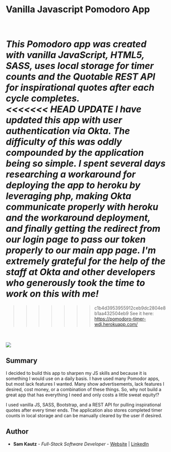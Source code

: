 # Vanilla Javascript Pomodoro App

<br>

_This Pomodoro app was created with vanilla JavaScript, HTML5, SASS, uses local storage for timer counts and the Quotable REST API for inspirational quotes after each cycle completes. 
<br>
<<<<<<< HEAD
**UPDATE**
I have updated this app with user authentication via Okta. The difficulty of this was oddly compounded by the application being so simple. I spent several days researching a workaround for deploying the app to heroku by leveraging php, making Okta communicate properly with heroku and the workaround deployment, and finally getting the redirect from our login page to pass our token properly to our main app page. I'm extremely grateful for the help of the staff at Okta and other developers who generously took the time to work on this with me!_
<br>
=======
>>>>>>> c1b4d3953955912ceb9dc2804e8b1aa432504eb9
See it here: https://pomodoro-timer-wdj.herokuapp.com/
<br>
<br>
<image src="./images/PA.png">
  
## Summary

I decided to build this app to sharpen my JS skills and because it is something I would use on a daily basis. 
I have used many Pomodor apps, but most lack features I wanted. Many show advertisements, lack features
I desired, cost money, or a combination of these things. So, why not build a great app that has everything 
I need and only costs a little sweat equity!? 

I used vanilla JS, SASS, Bootstrap, and a REST API for pulling inspirational quotes after every timer ends. The
application also stores completed timer counts in local storage and can be manually cleared by the user if desired. 


## Author

* **Sam Kautz** - *Full-Stack Software Developer* - [Website](https://samkautzresume.dev/) | [LinkedIn](https://www.linkedin.com/in/sam-k-64455416a/)
